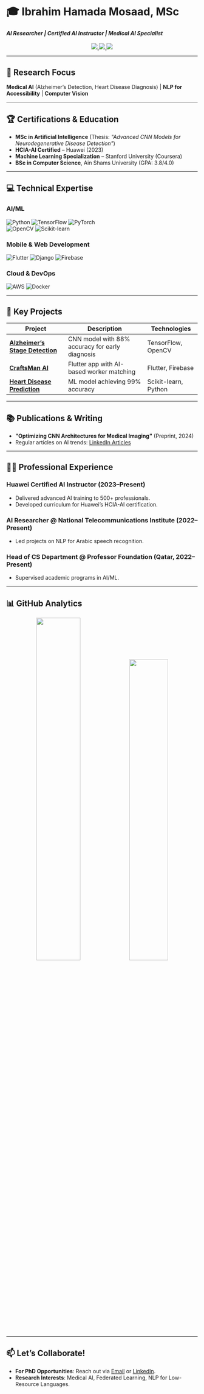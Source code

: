 # 🎓 Ibrahim Hamada Mosaad, MSc  
#### *AI Researcher | Certified AI Instructor | Medical AI Specialist*  
<p align="center">
  <a href="https://linkedin.com/in/ibrahim-hamada-mosaad-a91a66170" target="_blank">
    <img src="https://img.shields.io/badge/LinkedIn-0077B5?style=for-the-badge&logo=linkedin&logoColor=white">
  </a>
  <a href="mailto:ibrahimhamadamosaad@gmail.com">
    <img src="https://img.shields.io/badge/Email-D14836?style=for-the-badge&logo=gmail&logoColor=white">
  </a>
  <a href="https://scholar.google.com/citations?user=YOUR_PROFILE" target="_blank">
    <img src="https://img.shields.io/badge/Google_Scholar-4285F4?style=for-the-badge&logo=google-scholar&logoColor=white">
  </a>
</p>

---

## 🔬 Research Focus  
**Medical AI** (Alzheimer’s Detection, Heart Disease Diagnosis) | **NLP for Accessibility** | **Computer Vision**  

---

## 🏆 Certifications & Education  
- **MSc in Artificial Intelligence** (Thesis: *"Advanced CNN Models for Neurodegenerative Disease Detection"*)  
- **HCIA-AI Certified** – Huawei (2023)  
- **Machine Learning Specialization** – Stanford University (Coursera)  
- **BSc in Computer Science**, Ain Shams University (GPA: 3.8/4.0)  

---

## 💻 Technical Expertise  
### **AI/ML**  
![Python](https://img.shields.io/badge/Python-Expert-3776AB?logo=python) ![TensorFlow](https://img.shields.io/badge/TensorFlow-FF6F00?logo=tensorflow) ![PyTorch](https://img.shields.io/badge/PyTorch-EE4C2C?logo=pytorch)  
![OpenCV](https://img.shields.io/badge/OpenCV-5C3EE8?logo=opencv) ![Scikit-learn](https://img.shields.io/badge/Scikit_learn-F7931E?logo=scikit-learn)  

### **Mobile & Web Development**  
![Flutter](https://img.shields.io/badge/Flutter-02569B?logo=flutter) ![Django](https://img.shields.io/badge/Django-092E20?logo=django) ![Firebase](https://img.shields.io/badge/Firebase-FFCA28?logo=firebase)  

### **Cloud & DevOps**  
![AWS](https://img.shields.io/badge/AWS-232F3E?logo=amazon-aws) ![Docker](https://img.shields.io/badge/Docker-2496ED?logo=docker)  

---

## 🚀 Key Projects  
| Project | Description | Technologies |  
|---------|-------------|--------------|  
| **[Alzheimer’s Stage Detection](https://github.com/beboTak)** | CNN model with 88% accuracy for early diagnosis | TensorFlow, OpenCV |  
| **[CraftsMan AI](https://play.google.com/store/apps/details?id=com.logincode.crafts)** | Flutter app with AI-based worker matching | Flutter, Firebase |  
| **[Heart Disease Prediction](https://github.com/beboTak)** | ML model achieving 99% accuracy | Scikit-learn, Python |  

---

## 📚 Publications & Writing  
- **"Optimizing CNN Architectures for Medical Imaging"** (Preprint, 2024)  
- Regular articles on AI trends: [LinkedIn Articles](https://linkedin.com/in/ibrahim-hamada-mosaad-a91a66170)  

---

## 👨‍🏫 Professional Experience  
### **Huawei Certified AI Instructor** (2023–Present)  
- Delivered advanced AI training to 500+ professionals.  
- Developed curriculum for Huawei’s HCIA-AI certification.  

### **AI Researcher @ National Telecommunications Institute** (2022–Present)  
- Led projects on NLP for Arabic speech recognition.  

### **Head of CS Department @ Professor Foundation** (Qatar, 2022–Present)  
- Supervised academic programs in AI/ML.  

---

## 📊 GitHub Analytics  
<p align="center">
  <img src="https://github-readme-stats.vercel.app/api?username=beboTak&show_icons=true&theme=radical" width="48%">
  <img src="https://github-readme-stats.vercel.app/api/top-langs/?username=beboTak&layout=compact&theme=radical" width="45%">
</p>

---

## 📫 Let’s Collaborate!  
- **For PhD Opportunities**: Reach out via [Email](mailto:ibrahimhamadamosaad@gmail.com) or [LinkedIn](https://linkedin.com/in/ibrahim-hamada-mosaad-a91a66170).  
- **Research Interests**: Medical AI, Federated Learning, NLP for Low-Resource Languages.  
